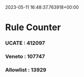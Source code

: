 2023-05-11 16:48:37.763918+00:00
# Rule Counter 
 ### UCATE : 412097

 ### Veneto : 107747

 ### Allowlist : 13929